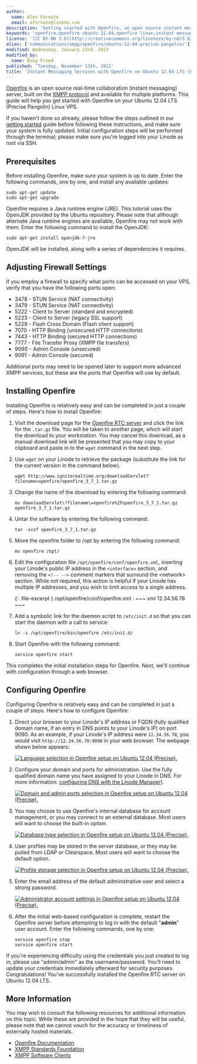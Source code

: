 ```yaml
---
author:
  name: Alex Fornuto
  email: afornuto@linode.com
description: 'Getting started with Openfire, an open source instant messaging server built on the XMPP/Jabber protocol for Ubuntu 12.04 LTS (Precise Pangolin).'
keywords: 'openfire,openfire ubuntu 12.04,openfire linux,instant messaging,real-time messaging,xmpp server,collaboration software,chat software,linux jabber server'
license: '[CC BY-ND 3.0](http://creativecommons.org/licenses/by-nd/3.0/us/)'
alias: ['communications/xmpp/openfire/ubuntu-12-04-precise-pangolin/']
modified: Wednesday, January 23rd, 2013
modified_by:
  name: Doug Freed
published: 'Tuesday, November 13th, 2012'
title: 'Instant Messaging Services with Openfire on Ubuntu 12.04 LTS (Precise Pangolin)'
---
```


[Openfire](http://www.igniterealtime.org/projects/openfire/) is an open source real-time collaboration (instant messaging) server, built on the [XMPP protocol](http://en.wikipedia.org/wiki/Extensible_Messaging_and_Presence_Protocol) and available for multiple platforms. This guide will help you get started with Openfire on your Ubuntu 12.04 LTS (Precise Pangolin) Linux VPS.

If you haven't done so already, please follow the steps outlined in our [getting started](/docs/getting-started/) guide before following these instructions, and make sure your system is fully updated. Initial configuration steps will be performed through the terminal; please make sure you're logged into your Linode as root via SSH.

Prerequisites
-------------

Before installing Openfire, make sure your system is up to date. Enter the following commands, one by one, and install any available updates:

    sudo apt-get update
    sudo apt-get upgrade

Openfire requires a Java runtime engine (JRE). This tutorial uses the OpenJDK provided by the Ubuntu repository. Please note that although alternate Java runtime engines are available, Openfire may not work with them. Enter the following command to install the OpenJDK:

    sudo apt-get install openjdk-7-jre

OpenJDK will be installed, along with a series of dependencies it requires.

Adjusting Firewall Settings
---------------------------

If you employ a firewall to specify what ports can be accessed on your VPS, verify that you have the following ports open:

-   3478 - STUN Service (NAT connectivity)
-   3479 - STUN Service (NAT connectivity)
-   5222 - Client to Server (standard and encrypted)
-   5223 - Client to Server (legacy SSL support)
-   5229 - Flash Cross Domain (Flash client support)
-   7070 - HTTP Binding (unsecured HTTP connecitons)
-   7443 - HTTP Binding (secured HTTP connections)
-   7777 - File Transfer Proxy (XMPP file transfers)
-   9090 - Admin Console (unsecured)
-   9091 - Admin Console (secured)

Additional ports may need to be opened later to support more advanced XMPP services, but these are the ports that Openfire will use by default.

Installing Openfire
-------------------

Installing Openfire is relatively easy and can be completed in just a couple of steps. Here's how to install Openfire:

1.  Visit the download page for the [Openfire RTC server](http://www.igniterealtime.org/downloads/index.jsp#openfire) and click the link for the `.tar.gz` file. You will be taken to another page, which will start the download to your workstation. You may cancel this download, as a manual download link will be presented that you may copy to your clipboard and paste in to the `wget` command in the next step.
2.  Use `wget` on your Linode to retrieve the package (substitute the link for the current version in the command below).

        wget http://www.igniterealtime.org/downloadServlet?filename=openfire/openfire_3_7_1.tar.gz

3.  Change the name of the download by entering the following command:

        mv downloadServlet\?filename\=openfire%2Fopenfire_3_7_1.tar.gz openfire_3_7_1.tar.gz

4.  Untar the software by entering the following command:

        tar -xvzf openfire_3_7_1.tar.gz

5.  Move the openfire folder to /opt by entering the following command:

        mv openfire /opt/

6.  Edit the configuration file `/opt/openfire/conf/openfire.xml`, inserting your Linode's public IP address in the `<interface>` section, and removing the `<!-- -->` comment markers that surround the \<network\> section. While not required, this action is helpful if your Linode has multiple IP addresses, and you wish to limit access to a single address.

    {: .file-excerpt }
    /opt/openfire/conf/openfire.xml
    :   ~~~ xml
        <interface>12.34.56.78</interface>
        ~~~

7.  Add a symbolic link for the daemon script to `/etc/init.d` so that you can start the daemon with a call to service:

        ln -s /opt/openfire/bin/openfire /etc/init.d/

8.  Start Openfire with the following command:

        service openfire start

This completes the initial installation steps for Openfire. Next, we'll continue with configuration through a web browser.

Configuring Openfire
--------------------

Configuring Openfire is relatively easy and can be completed in just a couple of steps. Here's how to configure Openfire:

1.  Direct your browser to your Linode's IP address or FQDN (fully qualified domain name, if an entry in DNS points to your Linode's IP) on port 9090. As an example, if your Linode's IP address were `12.34.56.78`, you would visit `http://12.34.56.78:9090` in your web browser. The webpage shown below appears:

    [![Language selection in Openfire setup on Ubuntu 12.04 (Precise).](/docs/assets/1143-openfire-ubuntu-12.04-language-selection.png)](/docs/assets/1143-openfire-ubuntu-12.04-language-selection.png)

2.  Configure your domain and ports for administration. Use the fully qualified domain name you have assigned to your Linode in DNS. For more information: [configuring DNS with the Linode Manager](/docs/dns-guides/configuring-dns-with-the-linode-manager)).

    [![Domain and admin ports selection in Openfire setup on Ubuntu 12.04 (Precise).](/docs/assets/1142-openfire-ubuntu-12.04-domain-ports-selection.png)](/docs/assets/1142-openfire-ubuntu-12.04-domain-ports-selection.png)

3.  You may choose to use Openfire's internal database for account management, or you may connect to an external database. Most users will want to choose the built-in option.

    [![Database type selection in Openfire setup on Ubuntu 12.04 (Precise).](/docs/assets/1141-openfire-ubuntu-12.04-database-selection.png)](/docs/assets/1141-openfire-ubuntu-12.04-database-selection.png)

4.  User profiles may be stored in the server database, or they may be pulled from LDAP or Clearspace. Most users will want to choose the default option.

    [![Profile storage selection in Openfire setup on Ubuntu 12.04 (Precise).](/docs/assets/1145-openfire-ubuntu-12.04-profile-settings.png)](/docs/assets/1145-openfire-ubuntu-12.04-profile-settings.png)

5.  Enter the email address of the default administrative user and select a strong password.

    [![Administrator account settings in Openfire setup on Ubuntu 12.04 (Precise).](/docs/assets/1140-openfire-ubuntu-12.04-admin-account-settings.png)](/docs/assets/1140-openfire-ubuntu-12.04-admin-account-settings.png)

6.  After the initial web-based configuration is complete, restart the Openfire server before attempting to log in with the default "**admin**" user account. Enter the following commands, one by one:

        service openfire stop
        service openfire start

If you're experiencing difficulty using the credentials you just created to log in, please use "admin/admin" as the username/password. You'll need to update your credentials immediately afterward for security purposes. Congratulations! You've successfully installed the Openfire RTC server on Ubuntu 12.04 LTS.

More Information
----------------

You may wish to consult the following resources for additional information on this topic. While these are provided in the hope that they will be useful, please note that we cannot vouch for the accuracy or timeliness of externally hosted materials.

- [Openfire Documentation](http://www.igniterealtime.org/projects/openfire/documentation.jsp)
- [XMPP Standards Foundation](http://xmpp.org/)
- [XMPP Software Clients](http://xmpp.org/software/clients.shtml)




